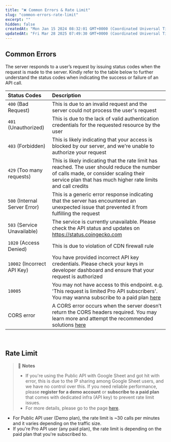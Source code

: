 ```yaml
---
title: "❌ Common Errors & Rate Limit"
slug: "common-errors-rate-limit"
excerpt: ""
hidden: false
createdAt: "Mon Jan 15 2024 08:32:01 GMT+0000 (Coordinated Universal Time)"
updatedAt: "Fri Mar 28 2025 07:49:30 GMT+0000 (Coordinated Universal Time)"
---
```

## Common Errors

The server responds to a user’s request by issuing status codes when the request is made to the server. Kindly refer to the table below to further understand the status codes when indicating the success or failure of an API call.

| Status Codes                  | Description                                                                                                                                                                                                                                           |
| :---------------------------- | :---------------------------------------------------------------------------------------------------------------------------------------------------------------------------------------------------------------------------------------------------- |
| `400` (Bad Request)           | This is due to an invalid request and the server could not process the user's request                                                                                                                                                                 |
| `401` (Unauthorized)          | This is due to the lack of valid authentication credentials for the requested resource by the user                                                                                                                                                    |
| `403` (Forbidden)             | This is likely indicating that your access is blocked by our server, and we're unable to authorize your request                                                                                                                                       |
| `429` (Too many requests)     | This is likely indicating that the rate limit has reached. The user should reduce the number of calls made, or consider scaling their service plan that has much higher rate limits and call credits                                                  |
| `500` (Internal Server Error) | This is a generic error response indicating that the server has encountered an unexpected issue that prevented it from fulfilling the request                                                                                                         |
| `503` (Service Unavailable)   | The service is currently unavailable. Please check the API status and updates on <https://status.coingecko.com>                                                                                                                                       |
| `1020` (Access Denied)        | This is due to violation of CDN firewall rule                                                                                                                                                                                                         |
| `10002` (Incorrect API Key)   | You have provided incorrect API key credentials. Please check your keys in developer dashboard and ensure that your request is authorized                                                                                                             |
| `10005`                       | You may not have access to this endpoint. e.g. 'This request is limited Pro API subscribers'. You may wanna subscribe to a paid plan [here](https://www.coingecko.com/en/api/pricing)                                                                 |
| CORS error                    | A CORS error occurs when the server doesn’t return the CORS headers required. You may learn more and attempt the recommended solutions [here](https://www.bannerbear.com/blog/what-is-a-cors-error-and-how-to-fix-it-3-ways/#how-to-fix-a-cors-error) |

<br />

## Rate Limit

> 📘 **Notes**
> 
> - If you're using the Public API with Google Sheet and got hit with error, this is due to the IP sharing among Google Sheet users, and we have no control over this. If you need reliable performance, please **register for a demo account** or **subscribe to a paid plan** that comes with dedicated infra (API key) to prevent rate limit issues.
> - For more details, please go to the page [here](https://www.coingecko.com/en/api/pricing).

- For Public API user (Demo plan), the rate limit is ~30 calls per minutes and it varies depending on the traffic size.
- If you're Pro API user (any paid plan), the rate limit is depending on the paid plan that you're subscribed to.
